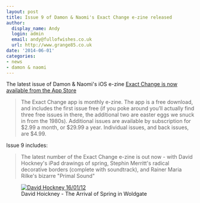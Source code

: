 ```yaml
---
layout: post
title: Issue 9 of Damon & Naomi's Exact Change e-zine released
author:
  display_name: Andy
  login: admin
  email: andy@fullofwishes.co.uk
  url: http://www.grange85.co.uk
date: '2014-06-01'
categories:
- news
- damon & naomi
---
```

<p>The latest issue of Damon & Naomi's iOS e-zine <a href="https://itunes.apple.com/us/app/exact-change-e-zine-from-damon/id781858949">Exact Change is now available from the App Store</a></p>
<blockquote><p>The Exact Change app is monthly e-zine. The app is a free download, and includes the first issue free (if you poke around you’ll actually find three free issues in there, the additional two are easter eggs we snuck in from the 1980s). Additional issues are available by subscription for $2.99 a month, or $29.99 a year. Individual issues, and back issues, are $4.99.</p></blockquote>
<p>Issue 9 includes:</p>
<blockquote><p>The latest number of the Exact Change e-zine is out now - with David Hockney's iPad drawings of spring, Stephin Merritt's radical decorative borders (complete with soundtrack), and Rainer Maria Rilke's bizarre "Primal Sound"</p></blockquote>
<p><figure class="caption aligncenter"><a href="https://www.flickr.com/photos/stephensimpson/6807899549" title="David Hockney 16/01/12 by Stephen Simpson, on Flickr"><img src="https://farm8.staticflickr.com/7155/6807899549_c7386e04b0_z.jpg" alt="David Hockney 16/01/12"></a><figcaption class="caption-text">David Hoickney - The Arrival of Spring in Woldgate</figcaption></figure></p>
